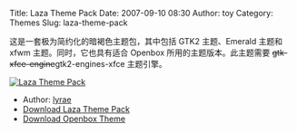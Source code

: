 Title: Laza Theme Pack
Date: 2007-09-10 08:30
Author: toy
Category: Themes
Slug: laza-theme-pack

这是一套极为简约化的暗褐色主题包，其中包括 GTK2 主题、Emerald 主题和
xfwm 主题。同时，它也具有适合 Openbox 所用的主题版本。此主题需要
~~gtk-xfce-engine~~gtk2-engines-xfce 主题引擎。

[![Laza Theme
Pack](http://i.linuxtoy.org/i/2007/09/laza_s.jpg)](http://i.linuxtoy.org/i/2007/09/laza.jpg)

- Author: [lyrae](http://thrynk.deviantart.com/)  
- [Download Laza Theme
Pack](http://www.gnome-look.org/content/show.php/Laza+Theme+Pack?content=64953)  
- [Download Openbox
Theme](http://www.box-look.org/content/show.php?content=64954)
